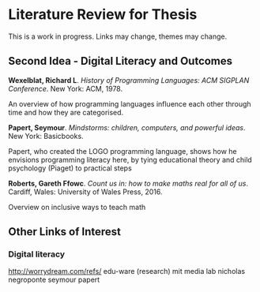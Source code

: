 # Literature Review for Thesis

This is a work in progress. Links may change, themes may change.

## Second Idea - Digital Literacy and Outcomes

**Wexelblat, Richard L**. *History of Programming Languages: ACM SIGPLAN Conference*. New York: ACM, 1978.

An overview of how programming languages influence each other through time and how they are categorised.

**Papert, Seymour**. *Mindstorms: children, computers, and powerful ideas*. New York: Basicbooks.

Papert, who created the LOGO programming language, shows how he envisions programming literacy here, by tying educational theory and child psychology (Piaget) to practical steps

**Roberts, Gareth Ffowc**. *Count us in: how to make maths real for all of us*. Cardiff, Wales: University of Wales Press, 2016.

Overview on inclusive ways to teach math

## Other Links of Interest

### Digital literacy
http://worrydream.com/refs/
edu-ware (research)
mit media lab
nicholas negroponte
seymour papert